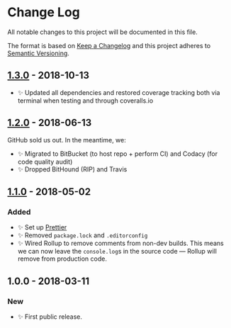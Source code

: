 # Change Log

All notable changes to this project will be documented in this file.

The format is based on [Keep a Changelog](http://keepachangelog.com/)
and this project adheres to [Semantic Versioning](http://semver.org/).

## [1.3.0] - 2018-10-13

- ✨ Updated all dependencies and restored coverage tracking both via terminal when testing and through coveralls.io

## [1.2.0] - 2018-06-13

GitHub sold us out. In the meantime, we:

- ✨ Migrated to BitBucket (to host repo + perform CI) and Codacy (for code quality audit)
- ✨ Dropped BitHound (RIP) and Travis

## [1.1.0] - 2018-05-02

### Added

- ✨ Set up [Prettier](https://prettier.io)
- ✨ Removed `package.lock` and `.editorconfig`
- ✨ Wired Rollup to remove comments from non-dev builds. This means we can now leave the `console.log`s in the source code — Rollup will remove from production code.

## 1.0.0 - 2018-03-11

### New

- ✨ First public release.

[1.3.0]: https://bitbucket.org/codsen/ast-is-empty/branches/compare/v1.3.0%0Dv1.2.2#diff
[1.2.0]: https://bitbucket.org/codsen/ast-is-empty/branches/compare/v1.2.0%0Dv1.1.1#diff
[1.1.0]: https://bitbucket.org/codsen/ast-is-empty/branches/compare/v1.1.0%0Dv1.0.1#diff
